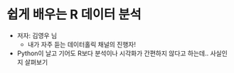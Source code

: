# 쉽게 배우는 R 데이터 분석 
* 저자: 김영우 님
  * 내가 자주 듣는 데이터홀릭 채널의 진행자!
* Python이 날고 기어도 R보다 분석이나 시각화가 간편하지 않다고 하는데.. 사실인지 살펴보기
